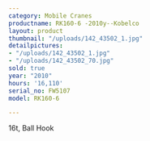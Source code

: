 ```yaml
---
category: Mobile Cranes
productname: RK160-6 -2010y--Kobelco
layout: product
thumbnail: "/uploads/142_43502_1.jpg"
detailpictures:
- "/uploads/142_43502_1.jpg"
- "/uploads/142_43502_70.jpg"
sold: true
year: "2010"
hours: '16,110'
serial_no: FW5107
model: RK160-6

---
```

16t, Ball Hook